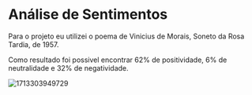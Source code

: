 # Análise de Sentimentos


Para o projeto eu utilizei o poema de Vinicius de Morais, Soneto da Rosa Tardia, de 1957.


Como resultado foi possivel encontrar 62% de positividade, 6% de neutralidade e 32% de negatividade.

![1713303949729](image/README/1713303949729.png)
